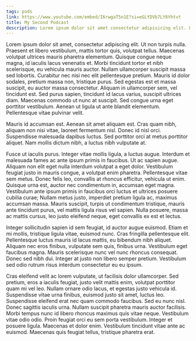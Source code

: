 ```yaml
---
tags: pods
link: https://www.youtube.com/embed/I6rwgaT5n1E?si=eGLYDVb7LY6Yhtvt
title: My Second Podcast
description: Lorem ipsum dolor sit amet consectetur adipisicing elit. Laboriosam, exercitationem modi ad ducimus ipsam maiores!
---
```


Lorem ipsum dolor sit amet, consectetur adipiscing elit. Ut non turpis nulla. Praesent et libero vestibulum, mattis tortor quis, volutpat tellus. Maecenas volutpat ultrices mauris pharetra elementum. Quisque congue neque magna, id iaculis lacus venenatis et. Morbi tincidunt tortor et nibh scelerisque, eu vehicula mauris auctor. Nullam ullamcorper suscipit massa sed lobortis. Curabitur nec nisi nec elit pellentesque pretium. Mauris id dolor sodales, pretium massa non, tristique purus. Sed egestas est et massa suscipit, eu auctor massa consectetur. Aliquam in ullamcorper sem, vel tincidunt est. Sed purus sapien, tincidunt id lacus varius, suscipit ultrices diam. Maecenas commodo ut nunc at suscipit. Sed congue urna eget porttitor vestibulum. Aenean ut ligula ut ante blandit elementum. Pellentesque vitae pulvinar velit.

Mauris id accumsan est. Aenean sit amet aliquam est. Cras quam nibh, aliquam non nisi vitae, laoreet fermentum nisl. Donec id nisl orci. Suspendisse malesuada dapibus luctus. Sed porttitor orci at metus porttitor aliquet. Nam mollis dictum nibh, a luctus nibh vulputate at.

Fusce ut iaculis purus. Integer vitae mollis ligula, a luctus augue. Interdum et malesuada fames ac ante ipsum primis in faucibus. Ut ac sapien augue. Aliquam non elit eget nulla interdum volutpat a eget dolor. Vestibulum feugiat justo in mauris congue, a volutpat enim pharetra. Pellentesque vitae sem metus. Donec felis leo, convallis at rhoncus efficitur, vehicula ut enim. Quisque urna est, auctor nec condimentum in, accumsan eget magna. Vestibulum ante ipsum primis in faucibus orci luctus et ultrices posuere cubilia curae; Nullam metus justo, imperdiet pretium ligula ac, maximus accumsan massa. Mauris suscipit, turpis ut condimentum tristique, mauris ante tincidunt purus, vel mattis ligula risus vel sapien. Nulla posuere, massa ac mattis cursus, leo justo eleifend neque, eget convallis ex est et lectus.

Integer sollicitudin sapien id sem feugiat, id auctor augue euismod. Etiam et mi mollis, tristique ligula vitae, euismod nunc. Cras fringilla pellentesque elit. Pellentesque luctus mauris id lacus mattis, eu bibendum nibh aliquet. Aliquam nec eros finibus, vulputate sem quis, finibus urna. Vestibulum eget faucibus magna. Mauris scelerisque nunc vel nunc rhoncus consequat. Donec sed nibh dui. Integer at justo non libero semper pretium. Vestibulum sed odio rutrum risus interdum consectetur eu eu ipsum.

Cras eleifend velit ac lorem vulputate, ut facilisis dolor ullamcorper. Sed pretium, eros a iaculis feugiat, justo velit mattis enim, volutpat porttitor quam mi vel leo. Nullam ornare odio lacus, et egestas justo vehicula id. Suspendisse vitae urna finibus, euismod justo sit amet, luctus leo. Suspendisse eleifend erat nec quam commodo faucibus. Sed eu nunc nisl. Donec sagittis iaculis urna. Nullam suscipit pharetra mauris auctor facilisis. Morbi tempus nunc id libero rhoncus maximus quis vitae neque. Vestibulum vitae odio odio. Proin feugiat orci eu sem porta vestibulum. Integer et posuere ligula. Maecenas et dolor enim. Vestibulum tincidunt vitae ante ac euismod. Maecenas quis feugiat tellus, tristique pharetra erat.
